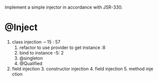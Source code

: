 Implement a simple injector in accordance with JSR-330.

# @Inject
1. class injection －15 : 57
    1. refactor to use provider to get instance :8
    1. bind to instance -5: 2 
    2. @singleton
    3. @Qualified
2. field injection
	3. constructor injection
	4. field injection
	5. method inje ction